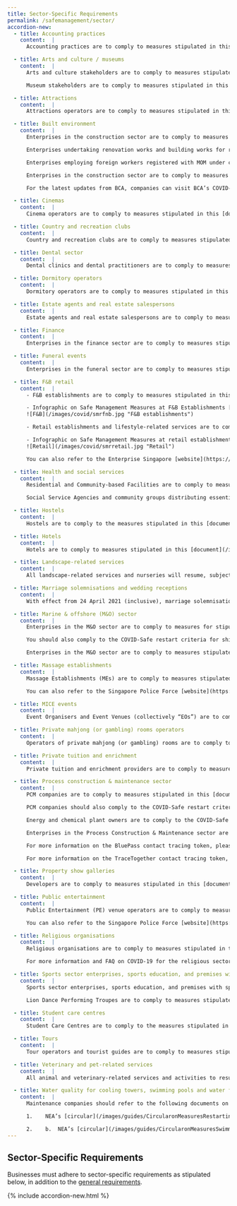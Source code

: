 ```yaml
---
title: Sector-Specific Requirements
permalink: /safemanagement/sector/
accordion-new:
  - title: Accounting practices
    content:  |
      Accounting practices are to comply to measures stipulated in this [document](/images/guides/AccountingPractices.pdf){:target="_blank"} [last updated on 11 November 2020]. You can also refer to the Institute of Singapore Chartered Accountants [website](https://isca.org.sg/covid-19-series/faqs/?j=538131&sfmc_sub=28753357&l=215_HTML&u=10800996&mid=7235277&jb=1){:target="_blank"} and the Singapore Accountancy Commission [website](https://www.sac.gov.sg/isca-sac-advisory-accounting-practices-safe-management-measures){:target="_blank"}.

  - title: Arts and culture / museums
    content:  |
      Arts and culture stakeholders are to comply to measures stipulated in this [document](/images/guides/nac.pdf){:target="_blank"} [last updated on 1 April 2021]. You can also refer to the National Arts Council [website](https://www.nac.gov.sg/whatwedo/support/sustaining-the-arts-during-covid-19/Arts-and-Culture-Sector-Advisories.html){:target="_blank"}.

      Museum stakeholders are to comply to measures stipulated in this [document](/images/guides/NHB.pdf){:target="_blank"} [last updated on 28 December 2020]. You can also refer to the National Heritage Board [website](https://www.nhb.gov.sg/what-we-do/our-work/sector-development/museum-roundtable/public-advisory-on-covid-19){:target="_blank"}.

  - title: Attractions
    content:  |
      Attractions operators are to comply to measures stipulated in this [document](/images/guides/STBAdvisoryforattractions.pdf){:target="_blank"} [last updated on 30 December 2020]. You can also refer to the Singapore Tourism Board [website](https://www.stb.gov.sg/content/stb/en/media-centre/media-releases.html){:target="_blank"}.

  - title: Built environment
    content:  |
      Enterprises in the construction sector are to comply to measures stipulated in this [document](/images/guides/Construction.pdf){:target="_blank"} [last updated on 25 May 2020] and this [document](/images/guides/Construction2.pdf){:target="_blank"} [last updated on 26 Jun 20].

      Enterprises undertaking renovation works and building works for residential properties from 2 June 2020 are to comply to measures stipulated in this [document](/images/guides/Reno.pdf){:target="_blank"} [last updated on 13 June 20].

      Enterprises employing foreign workers registered with MOM under construction account are to refer to BCA’s Circular on permission for companies to resume work from 10 August 2020 and review of COVID-Safe accommodation criteria in this [document](/images/guides/BCACircularResumption10Aug.pdf){:target="_blank"} [last updated on 10 August 2020].

      Enterprises in the construction sector are to comply to measures stipulated in this [document](/images/guides/Construction3.pdf){:target="_blank"} [last updated on 12 August 2020] on measures relating to the implementation of staggered rest days for Work Permit and S Pass holders.

      For the latest updates from BCA, companies can visit BCA’s COVID-19 [website](https://www1.bca.gov.sg/COVID-19){:target="_blank"} or subscribe to BCA’s channel on the Telegram app <https://t.me/BCASingapore>{:target="_blank"}.

  - title: Cinemas
    content:  |
      Cinema operators are to comply to measures stipulated in this [document](/images/guides/cinemasadvisory2.pdf){:target="_blank"} [last updated on 29 March 2021]. You can also refer to the Infocomm Media Development Authority [website](https://www.imda.gov.sg/news-and-events/Media-Room/Media-Releases/2020/Advisories-on-COVID-19-Situation){:target="_blank"}.

  - title: Country and recreation clubs
    content:  |
      Country and recreation clubs are to comply to measures stipulated in this [document](/images/guides/countryclubadvisory.pdf){:target="_blank"} [last updated on 30 April 2021].

  - title: Dental sector
    content:  |
      Dental clinics and dental practitioners are to comply to measures stipulated in this [document](/images/guides/dentalcircular2.pdf){:target="_blank"} [last updated on 24 December 2020].

  - title: Dormitory operators
    content:  |
      Dormitory operators are to comply to measures stipulated in this [document](/images/guides/dormoperators.pdf){:target="_blank"} [last updated on 12 August 2020] on measures relating to the implementation of staggered rest days for dormitory residents.

  - title: Estate agents and real estate salespersons
    content:  |
      Estate agents and real estate salespersons are to comply to measures stipulated in this [document](/images/guides/cea2.pdf){:target="_blank"} [last updated on 2 July 2020]. You can also refer to Council for Estate Agencies [website](https://www.cea.gov.sg/news-publications/press-releases/covid-19-cea-s-measures-and-guidance){:target="_blank"}.    

  - title: Finance
    content:  |
      Enterprises in the finance sector are to comply to measures stipulated in this [document](/images/guides/massmrrequirements2.pdf){:target="_blank"} [last updated on 15 June 20]. You can also refer to the Monetary Authority of Singapore [website](https://www.mas.gov.sg/news){:target="_blank"}.

  - title: Funeral events
    content:  |
      Enterprises in the funeral sector are to comply to measures stipulated in this [document](/images/guides/SMM_FuneralServices.pdf){:target="_blank"} [last updated 21 April 2021].

  - title: F&B retail
    content:  |
      - F&B establishments are to comply to measures stipulated in this [document](/images/guides/FBestablishments30Jan.pdf){:target="_blank"}[last updated on 30 January 2021].<br>

      - Infographic on Safe Management Measures at F&B Establishments [last updated on 12 January 2021]<br>
      ![F&B](/images/covid/smrfnb.jpg "F&B establishments")

      - Retail establishments and lifestyle-related services are to comply to measures stipulated in this [document](/images/guides/retailsmrrequirements30Jan.pdf){:target="_blank"} [last updated on 30 January 2021].<br>

      - Infographic on Safe Management Measures at retail establishments and lifestyle-related services [last updated on 12 January 2021]<br>
      ![Retail](/images/covid/smrretail.jpg "Retail")

      You can also refer to the Enterprise Singapore [website](https://www.enterprisesg.gov.sg/covid-19/safe-distance){:target="_blank"} for these requirements and other information.

  - title: Health and social services
    content:  |
      Residential and Community-based Facilities are to comply to measures stipulated in this [document](/images/guides/msfresidentialadvisory.pdf){:target="_blank"} [last updated on 27 April 2021]. You can also refer to the Ministry of Social and Family Development [website](https://www.msf.gov.sg/media-room/Pages/COVID-19-advisory.aspx){:target="_blank"}.

      Social Service Agencies and community groups distributing essential aid (i.e. supplies necessary for daily sustenance e.g. cooked food and food rations, and urgent financial aid) are to comply to measures stipulated in this [document](/images/guides/msfresidentialadvisory.pdf){:target="_blank"} [last updated on 7 January 2021]. You can also refer to the Ministry of Social and Family Development [website](https://www.msf.gov.sg/media-room/Pages/COVID-19-advisory.aspx){:target="_blank"}.

  - title: Hostels
    content:  |
      Hostels are to comply to the measures stipulated in this [document](/images/guides/hostelsadvisory.pdf){:target="_blank"} [last updated on 1 April 2021]. You can also refer to the Singapore Tourism Board [website](https://www.stb.gov.sg/content/stb/en/home-pages/advisory-for-hotels.html#advisoryforhostels){:target="_blank"}.

  - title: Hotels
    content:  |
      Hotels are to comply to measures stipulated in this [document](/images/guides/Circular for Hotels in Phase 3_ver23Apr2021.pdf){:target="_blank"}[last updated 23 April 2021]. You can also refer to the Singapore Tourism Board [website](https://www.stb.gov.sg/content/stb/en/home-pages/advisory-for-hotels.html){:target="_blank"}.

  - title: Landscape-related services
    content:  |
      All landscape-related services and nurseries will resume, subject to safe management measures as required by MOM and NParks. More information for the landscape sector is available [here](https://www.nparks.gov.sg/-/media/cuge/pdf/nparks-lias-covid-safe-landscaping-guidelines_v2.pdf){:target="_blank"}. For further clarification, email <NParks_Industry@nparks.gov.sg>{:target="_blank"}.

  - title: Marriage solemnisations and wedding receptions
    content:  |
      With effect from 24 April 2021 (inclusive), marriage solemnisations and wedding receptions are required to comply to measures stipulated in this [document](/images/guides/SMMs_for_Weddings_w_PET(For 24 Apr).pdf){:target="_blank"} [last updated 24 April 2021], depending on venue.  

  - title: Marine & offshore (M&O) sector
    content:  |
      Enterprises in the M&O sector are to comply to measures for stipulated in this [document](/images/guides/AdvisoryMOSector_19Feb.pdf){:target="_blank"} [last updated on 19 Feb 21] and updated measures in this [document](/images/guides/AdvisoryMOSector_30Mar.pdf){:target="_blank"} [last updated on 30 March 2021].

      You should also comply to the COVID-Safe restart criteria for shipyards, resident contractors and common contractors (M&O) [here](/images/guides/MORestartCriteria.pdf){:target="_blank"} [last updated on 30 March 2021]. For FAQ regarding COVID-Safe restart criteria, please refer to this [document](/images/guides/FAQsforMOSector.pdf){:target="_blank"} [last updated on 30 March 2021].

      Enterprises in the M&O sector are to comply to measures stipulated in this [document](/images/guides/marineadvisory.pdf){:target="_blank"} [last updated on 12 August 2020] on measures relating to the implementation of staggered rest days for Work Permit and S Pass holders.

  - title: Massage establishments
    content:  |      
      Massage Establishments (MEs) are to comply to measures stipulated in this [document](/images/guides/meadvisory.pdf){:target="_blank"}[last updated on 28 December 2020]. MEs are also encouraged to refer to the [annex](/images/guides/meannex.pdf){:target="_blank"}[ and adopt the additional measures within, where possible [last updated on 28 December 2020].

      You can also refer to the Singapore Police Force [website](https://www.police.gov.sg/e-Services/Police-Licences/Massage-Establishment-Licence){:target="_blank"}.

  - title: MICE events
    content:  |      
      Event Organisers and Event Venues (collectively “EOs”) are to comply to measures stipulated in this [document](/images/guides/MICEPilotEventAdvisory.pdf){:target="_blank"} [last updated on 23 April 2021] for piloting MICE events of up to 750 participants. You can also refer to the Singapore Tourism Board [website](https://www.stb.gov.sg/content/stb/en/home-pages/advisory-for-MICE.html#MICE){:target="_blank"} for more information on the application process and FAQs.

  - title: Private mahjong (or gambling) rooms operators
    content:  |  
      Operators of private mahjong (or gambling) rooms are to comply to measures stipulated in this [document](/images/guides/privatemjadvisory.pdf){:target="_blank"} [last updated on 25 June 2020].

  - title: Private tuition and enrichment
    content:  |  
      Private tuition and enrichment providers are to comply to measures stipulated in this [document](/images/guides/PrivateTuitionEnrichment.pdf){:target="_blank"} [last updated on 5 April 2021].   

  - title: Process construction & maintenance sector
    content:  |
      PCM companies are to comply to measures stipulated in this [document](/images/guides/PCMAdvisory26Sep.pdf){:target="_blank"} [last updated on 26 September 2020].

      PCM companies should also comply to the COVID-Safe restart criteria stipulated [here](/images/guides/CriteriaPCMCompanies26Sep.pdf){:target="_blank"} [last updated on 26 September 2020].

      Energy and chemical plant owners are to comply to the COVID-Safe restart criteria stipulated in this [document](/images/guides/CriteriaECPlantOwners26Sep.pdf){:target="_blank"} [last updated on 26 September 2020].

      Enterprises in the Process Construction & Maintenance sector are to comply to measures stipulated in this [document](/images/guides/PCMBCAStaggeredRestDay.pdf){:target="_blank"} [last updated on 12 August 20] on measures relating to the implementation of staggered rest days for Work Permit and S Pass holders.

      For more information on the BluePass contact tracing token, please refer to this [document](/images/guides/AdvisoryonBPtokenvfp.pdf){:target="_blank"} [last updated on 3 November 2020] and to this [document](/images/guides/AdvisoryonBPtokenvf.pdf){:target="_blank"} [last updated on 4 December 2020].

      For more information on the TraceTogether contact tracing token, please refer to this [document](/images/guides/advisoryontttokens.pdf){:target="_blank"} [last updated on 5 April 2021].

  - title: Property show galleries
    content:  |   
      Developers are to comply to measures stipulated in this [document](/images/guides/PropertyURA.pdf){:target="_blank"} [last updated on 17 June 2020]. You can also refer to the Urban Redevelopment Authority [website](https://www.ura.gov.sg/Corporate/Guidelines/Circulars/ja-13){:target="_blank"}.

  - title: Public entertainment
    content:  |    
      Public Entertainment (PE) venue operators are to comply to measures stipulated in this [document](/images/guides/peadvisory.pdf){:target="_blank"} [last updated on 27 December 2020]. PE operators are also encouraged to refer to the [annex](/images/guides/peannex.pdf){:target="_blank"} and adopt the additional measures within, where possible [last updated on 27 December 2020].

      You can also refer to the Singapore Police Force [website](https://www.police.gov.sg/e-Services/Police-Licences/Public-Entertainment-Licence){:target="_blank"}.

  - title: Religious organisations
    content:  |  
      Religious organisations are to comply to measures stipulated in this [document](/images/guides/mccyroadadvisory2.pdf){:target="_blank"} [last updated on 31 March 2021]. You can also refer to the MCCY [website](https://www.mccy.gov.sg/about-us/news-and-resources/press-statements/2021/mar/phase-three-re-opening-for-religious-activities){:target="_blank"}.

      For more information and FAQ on COVID-19 for the religious sector, please visit [www.cpro.gov.sg](https://www.cpro.gov.sg/){:target="_blank"} or contact MCCY’s Crisis Preparedness for Religious Organisations Programme Office at [cpro@mccy.gov.sg](mailto:cpro@mccy.gov.sg){:target="_blank"}.

  - title: Sports sector enterprises, sports education, and premises with sports facilities
    content:  |   
      Sports sector enterprises, sports education, and premises with sports facilities are to comply to measures stipulated in this [document](/images/guides/sportsadvisory.pdf){:target="_blank"} [last updated 7 January 2021].

      Lion Dance Performing Troupes are to comply to measures stipulated in this [document](/images/guides/PerformingTroupesAdvisory.pdf){:target="_blank"} [last updated 8 February 21].

  - title: Student care centres   
    content:  |
      Student Care Centres are to comply to the measures stipulated in this [document](/images/guides/studentcareadvisory.pdf){:target="_blank"} [last updated 21 April 2021]. You can also refer to the [Student Care Portal](https://www.msf.gov.sg/studentcare/Pages/Home.aspx){:target="_blank"} for more details.

  - title: Tours
    content:  |
      Tour operators and tourist guides are to comply to measures stipulated in this [document](/images/guides/TourAdvisory2.pdf){:target="_blank"} [last updated 1 November 2020]. You can also refer to the Singapore Tourism Board [website](https://www.stb.gov.sg/content/stb/en/home-pages/advisory-for-tours.html#Tours){:target="_blank"}.

  - title: Veterinary and pet-related services
    content:  |
      All animal and veterinary-related services and activities to resume, as long as they comply with safe management measures as required by MOM and the Animal & Veterinary Service, a cluster of NParks. More information is available [here](https://www.nparks.gov.sg/avs/animals/animal-health-and-veterinarians/veterinary-and-animal-related-services-during-covid-19/covid-19-related-updates){:target="_blank"}.

  - title: Water quality for cooling towers, swimming pools and water fountains
    content:  |  
      Maintenance companies should refer to the following documents on measures relating to the thorough cleaning, disinfection and testing before re-opening/re-starting of cooling towers, swimming pools and water fountains:

      1.	NEA’s [circular](/images/guides/CircularonMeasuresRestartingCoolingTowers.pdf){:target="_blank"} on measures to be taken when re-starting cooling towers [last updated on 18 May 20]

      2.	b.	NEA’s [circular](/images/guides/CircularonMeasuresSwimmingPoolsAndWaterFountains.pdf){:target="_blank"} on measures to be taken when re-opening and re-starting of swimming pools and water fountains [last updated on 15 June 2020]                              
---
```


## Sector-Specific Requirements

Businesses must adhere to sector-specific requirements as stipulated below, in addition to the [general requirements](/safemanagement/general/).

{% include accordion-new.html %}
